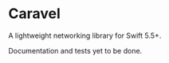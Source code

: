 # Caravel

A lightweight networking library for Swift 5.5+.

Documentation and tests yet to be done.
